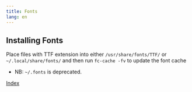 ```yaml
---
title: Fonts
lang: en
---
```


## Installing Fonts

Place files with TTF extension into either `/usr/share/fonts/TTF/` or
`~/.local/share/fonts/` and then run `fc-cache -fv` to update the font cache

* NB: `~/.fonts` is deprecated.

[Index](index.md)
